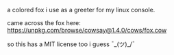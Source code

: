 a colored fox i use as a greeter for my linux console.

came across the fox here: https://unpkg.com/browse/cowsay@1.4.0/cows/fox.cow

so this has a MIT license too i guess ¯\_(ツ)_/¯
